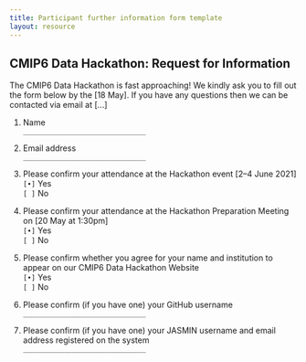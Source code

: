 ```yaml
---
title: Participant further information form template
layout: resource
---
```


## CMIP6 Data Hackathon: Request for Information

The CMIP6 Data Hackathon is fast approaching! We kindly ask you to fill out the
form below by the [18 May]. If you have any questions then we can be contacted via
email at [...]

1. Name  
   `______________________________`  

2. Email address  
   `______________________________`  

3. Please confirm your attendance at the Hackathon event [2–4 June 2021]  
    `[•]` Yes  
    `[ ]` No  

4. Please confirm your attendance at the Hackathon Preparation Meeting on
   [20 May at 1:30pm]  
    `[•]` Yes  
    `[ ]` No  

5. Please confirm whether you agree for your name and institution to appear on
   our CMIP6 Data Hackathon Website  
    `[•]` Yes  
    `[ ]` No  

6. Please confirm (if you have one) your GitHub username  
   `______________________________`  

7. Please confirm (if you have one) your JASMIN username and email address registered on the system  
   `______________________________`  
